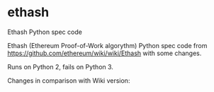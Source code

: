 # ethash
Ethash Python spec code

Ethash (Ethereum Proof-of-Work algorythm) Python spec code from https://github.com/ethereum/wiki/wiki/Ethash with some changes.

Runs on Python 2, fails on Python 3.

Changes in comparison with Wiki version:
